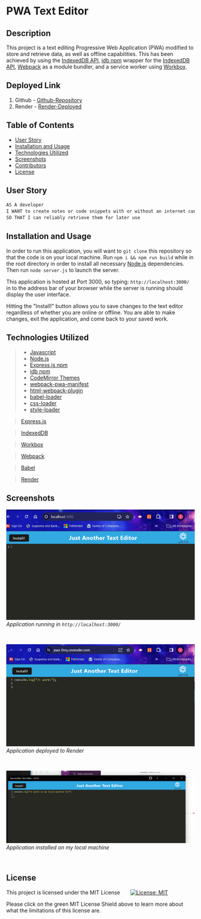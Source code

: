 # PWA Text Editor

## Description

This project is a text editing Progressive Web Application (PWA) modified to store and retrieve data, as well as offline capabilities. This has been achieved by using the [IndexedDB API](https://developer.mozilla.org/en-US/docs/Web/API/IndexedDB_API), [idb npm](https://www.npmjs.com/package/idb) wrapper for the [IndexedDB API](https://developer.mozilla.org/en-US/docs/Web/API/IndexedDB_API), [Webpack](https://webpack.js.org/) as a module bundler, and a service worker using [Workbox](https://developer.chrome.com/docs/workbox/).


## Deployed Link

1. Github - [Github-Repository](https://github.com/Winner1s/pwa)
2. Render -  [Render-Deployed](https://pwa-0nry.onrender.com/)


## Table of Contents

- [User Story](#user-story)
- [Installation and Usage](#installation-and-usage)
- [Technologies Utilized](#technologies-utilized)
- [Screenshots](#screenshots)
- [Contributors](#contributors)
- [License](#license)


## User Story

```md
AS A developer
I WANT to create notes or code snippets with or without an internet connection
SO THAT I can reliably retrieve them for later use
```


## Installation and Usage

In order to run this application, you will want to `git clone` this repository so that the code is on your local machine. Run `npm i && npm run build` while in the root directory in order to install all necessary [Node.js](https://nodejs.org/en/) dependencies. Then run `node server.js` to launch the server.

This application is hosted at Port 3000, so typing: `http://localhost:3000/` in to the address bar of your browser while the server is running should display the user interface.

Hitting the "Install!" button allows you to save changes to the text editor regardless of whether you are online or offline. You are able to make changes, exit the application, and come back to your saved work.

## Technologies Utilized

> - [Javascript](https://www.javascript.com/)
> - [Node.js](https://nodejs.org/en/)
> - [Express.js npm](https://www.npmjs.com/package/express)
> - [idb npm](https://www.npmjs.com/package/idb)
> - [CodeMirror Themes](https://www.npmjs.com/package/code-mirror-themes)
> - [webpack-pwa-manifest](https://www.npmjs.com/package/webpack-pwa-manifest)
> - [html-webpack-plugin](https://www.npmjs.com/package/html-webpack-plugin)
> - [babel-loader](https://www.npmjs.com/package/babel-loader)
> - [css-loader](https://www.npmjs.com/package/css-loader)
> - [style-loader](https://www.npmjs.com/package/style-loader)

> [Express.js](https://expressjs.com/)

> [IndexedDB](https://developer.mozilla.org/en-US/docs/Web/API/IndexedDB_API)

> [Workbox](https://developer.chrome.com/docs/workbox/)

> [Webpack](https://webpack.js.org/)

> [Babel](https://babeljs.io/)

> [Render](https://render.com/)


## Screenshots

![Screenshot-LocalHost](/client/src/assets/Screenshot1.png)
*Application running in `http://localhost:3000/`*

<br/>

![Screenshot-Render](/client/src/assets/Screenshot2.png)
*Application deployed to Render*

<br/>

![Screenshot-Install](/client/src/assets/Screenshot3.png)
*Application installed on my local machine*    

<br/>


## License

This project is licensed under the MIT License &nbsp; &nbsp; &nbsp; [![License: MIT](https://img.shields.io/badge/License-MIT-green.svg)](https://choosealicense.com/licenses/mit/)

Please click on the green MIT License Shield above to learn more about what the limitations of this license are.
